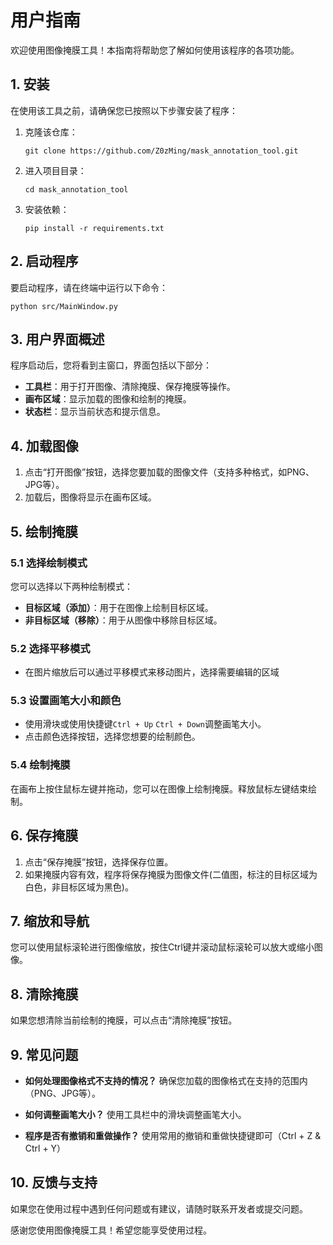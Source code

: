# 用户指南

欢迎使用图像掩膜工具！本指南将帮助您了解如何使用该程序的各项功能。

## 1. 安装

在使用该工具之前，请确保您已按照以下步骤安装了程序：

1. 克隆该仓库：
   ```
   git clone https://github.com/Z0zMing/mask_annotation_tool.git
   ```

2. 进入项目目录：
   ```
   cd mask_annotation_tool
   ```

3. 安装依赖：
   ```
   pip install -r requirements.txt
   ```

## 2. 启动程序

要启动程序，请在终端中运行以下命令：
```
python src/MainWindow.py
```

## 3. 用户界面概述

程序启动后，您将看到主窗口，界面包括以下部分：

- **工具栏**：用于打开图像、清除掩膜、保存掩膜等操作。
- **画布区域**：显示加载的图像和绘制的掩膜。
- **状态栏**：显示当前状态和提示信息。

## 4. 加载图像

1. 点击“打开图像”按钮，选择您要加载的图像文件（支持多种格式，如PNG、JPG等）。
2. 加载后，图像将显示在画布区域。

## 5. 绘制掩膜

### 5.1 选择绘制模式

您可以选择以下两种绘制模式：

- **目标区域（添加）**：用于在图像上绘制目标区域。
- **非目标区域（移除）**：用于从图像中移除目标区域。

### 5.2 选择平移模式
- 在图片缩放后可以通过平移模式来移动图片，选择需要编辑的区域

### 5.3 设置画笔大小和颜色

- 使用滑块或使用快捷键`Ctrl + Up` `Ctrl + Down`调整画笔大小。
- 点击颜色选择按钮，选择您想要的绘制颜色。

### 5.4 绘制掩膜

在画布上按住鼠标左键并拖动，您可以在图像上绘制掩膜。释放鼠标左键结束绘制。

## 6. 保存掩膜

1. 点击“保存掩膜”按钮，选择保存位置。
2. 如果掩膜内容有效，程序将保存掩膜为图像文件(二值图，标注的目标区域为白色，非目标区域为黑色)。

## 7. 缩放和导航

您可以使用鼠标滚轮进行图像缩放，按住Ctrl键并滚动鼠标滚轮可以放大或缩小图像。

## 8. 清除掩膜

如果您想清除当前绘制的掩膜，可以点击“清除掩膜”按钮。

## 9. 常见问题

- **如何处理图像格式不支持的情况？**
  确保您加载的图像格式在支持的范围内（PNG、JPG等）。

- **如何调整画笔大小？**
  使用工具栏中的滑块调整画笔大小。

- **程序是否有撤销和重做操作？**
  使用常用的撤销和重做快捷键即可（Ctrl + Z & Ctrl + Y）

## 10. 反馈与支持

如果您在使用过程中遇到任何问题或有建议，请随时联系开发者或提交问题。

感谢您使用图像掩膜工具！希望您能享受使用过程。